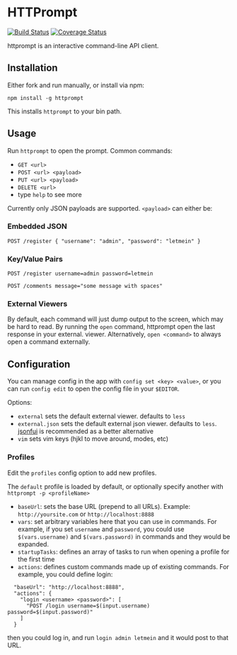 # HTTPrompt

[![Build Status](https://travis-ci.org/AdrianSchneider/httprompt.svg?branch=master)](https://travis-ci.org/AdrianSchneider/httprompt) [![Coverage Status](https://coveralls.io/repos/AdrianSchneider/httprompt/badge.svg?branch=master)](https://coveralls.io/r/AdrianSchneider/httprompt?branch=master)

httprompt is an interactive command-line API client.

## Installation

Either fork and run manually, or install via npm:

    npm install -g httprompt

This installs `httprompt` to your bin path.

## Usage

Run `httprompt` to open the prompt. Common commands:

- `GET <url>`
- `POST <url> <payload>`
- `PUT <url> <payload>`
- `DELETE <url>`
- type `help` to see more	

Currently only JSON payloads are supported. `<payload>` can either be:

### Embedded JSON

`POST /register { "username": "admin", "password": "letmein" }`

### Key/Value Pairs

`POST /register username=admin password=letmein` 

`POST /comments message="some message with spaces"`

### External Viewers


By default, each command will just dump output to the screen, which may be hard to read. By running the `open` command, httprompt open the last response in your external. viewer. Alternatively, `open <command>` to always open a command externally.

## Configuration

You can manage config in the app with `config set <key> <value>`, or you can run `config edit` to open the config file in your `$EDITOR`.

Options:

- `external` sets the default external viewer. defaults to `less`
- `external.json` sets the default external json viewer. defaults to `less`. [jsonfui](https://github.com/adrianschneider/jsonfui) is recommended as a better alternative
- `vim` sets vim keys (hjkl to move around, modes, etc)

### Profiles

Edit the `profiles` config option to add new profiles.

The `default` profile is loaded by default, or optionally specify another with `httprompt -p <profileName>`

- `baseUrl`: sets the base URL (prepend to all URLs). Example: `http://yoursite.com` or `http://localhost:8888`
- `vars`: set arbitrary variables here that you can use in commands. For example, if you set `username` and `password`, you could use `$(vars.username)` and `$(vars.password)` in commands and they would be expanded.
- `startupTasks`: defines an array of tasks to run when opening a profile for the first time
- `actions`: defines custom commands made up of existing commands. For example, you could define login:

```
  "baseUrl": "http://localhost:8888",
  "actions": {
    "login <username> <password>": [
      "POST /login username=$(input.username) password=$(input.password)"
    ]
  }
```

then you could log in, and run `login admin letmein` and it would post to that URL.

